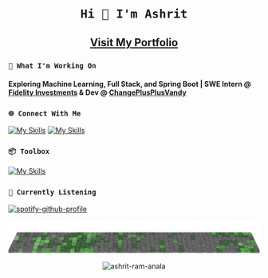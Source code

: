 # <h1 align="center">``` Hi 👋 I'm Ashrit ```</h1>

<h2 align="center"><a href = "https://ashrit.vercel.app/portfolio" align="center">Visit My Portfolio</a></h2>

### ```🤔 What I'm Working On ```

<h4>Exploring Machine Learning, Full Stack, and Spring Boot | SWE Intern @ <a href="https://github.com/fidelity">Fidelity Investments</a> & Dev @ <a href="https://github.com/ChangePlusPlusVandy">ChangePlusPlusVandy</a> </h3>

### ```🌐 Connect With Me ```

[![My Skills](https://skillicons.dev/icons?i=linkedin)](https://www.linkedin.com/in/ashritramanala/)
[![My Skills](https://skillicons.dev/icons?i=gmail)](mailto:ashritramanala@yahoo.com)

### ```📦 Toolbox ``` 

[![My Skills](https://skillicons.dev/icons?i=js,ts,java,python,cpp,r,angular,react,nextjs,nodejs,express,vite,spring,flask,aws,mongodb,firebase,dynamodb,kubernetes,mysql,tailwind,jest,postman,git,vercel,figma)](https://skillicons.dev)

### ```🎷 Currently Listening ```

[![spotify-github-profile](https://spotify-github-profile.kittinanx.com/api/view?uid=h63k3lvoyne3svlb3fnxgzmoc&cover_image=true&theme=natemoo-re&show_offline=true&background_color=000000&interchange=false&bar_color=39db54&bar_color_cover=true)](https://spotify-github-profile.kittinanx.com/api/view?uid=h63k3lvoyne3svlb3fnxgzmoc&redirect=true)

![](https://raw.githubusercontent.com/ashrit-ram-anala/ashrit-ram-anala/output/output.png)

<p align="center"> <img src="https://komarev.com/ghpvc/?username=ashrit-ram-anala" alt="ashrit-ram-anala" /></p>

